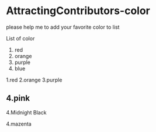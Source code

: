 # AttractingContributors-color
please help me to add your favorite color to list

List of color


1. red
2. orange
3. purple
4. blue

1.red
2.orange
3.purple

4.pink
---


4.Midnight Black


4.mazenta



